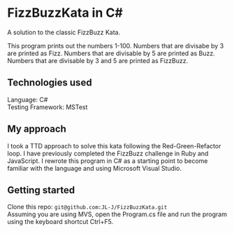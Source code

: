 # FizzBuzzKata in C#

<p>A solution to the classic FizzBuzz Kata.</p> 
<p>This program prints out the numbers 1-100. Numbers that are divisabe by 3 are printed as Fizz. 
Numbers that are divisable by 5 are printed as Buzz.
Numbers that are divisable by 3 and 5 are printed as FizzBuzz. </p>

## Technologies used ##
Language: C# </br>
Testing Framework: MSTest

## My approach ##
I took a TTD approach to solve this kata following the Red-Green-Refactor loop. I have previously completed the FizzBuzz challenge in Ruby and JavaScript. I rewrote this program in C# as a starting point to become familiar with the language and using Microsoft Visual Studio.

## Getting started ##
Clone this repo: `git@github.com:JL-J/FizzBuzzKata.git` </br>
Assuming you are using MVS, open the Program.cs file and run the program using the keyboard shortcut Ctrl+F5.

